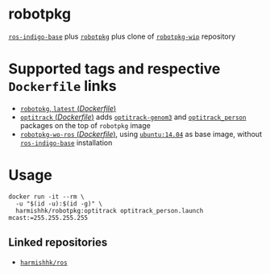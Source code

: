 # robotpkg

[`ros-indigo-base`](https://hub.docker.com/r/harmishhk/ros/) plus [`robotpkg`](http://robotpkg.openrobots.org/) plus clone of [`robotpkg-wip`](http://robotpkg.openrobots.org/robotpkg-wip.html) repository

# Supported tags and respective `Dockerfile` links

- [`robotpkg`, `latest` (*Dockerfile*)](https://github.com/harmishhk/boxes/blob/master/docker/robotpkg/robotpkg/Dockerfile)
- [`optitrack` (*Dockerfile*)](https://github.com/harmishhk/boxes/blob/master/docker/robotpkg/optitrack/Dockerfile) adds [`optitrack-genom3`](https://git.openrobots.org/projects/optitrack-genom3) and [`optitrack_person`](https://github.com/harmishhk/optitrack_person) packages on the top of `robotpkg` image
- [`robotpkg-wo-ros` (*Dockerfile*)](https://github.com/harmishhk/boxes/blob/master/docker/robotpkg/robotpkg-wo-ros/Dockerfile), using [`ubuntu:14.04`](https://hub.docker.com/_/ubuntu/) as base image, without [`ros-indigo-base`](https://hub.docker.com/r/harmishhk/ros/) installation

# Usage

```console
docker run -it --rm \
  -u "$(id -u):$(id -g)" \
  harmishhk/robotpkg:optitrack optitrack_person.launch mcast:=255.255.255.255
```

## Linked repositories

- [`harmishhk/ros`](https://hub.docker.com/r/harmishhk/ros/)
